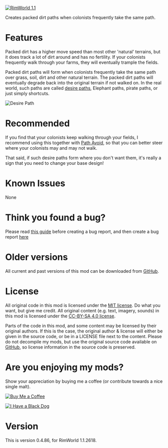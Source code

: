 [![RimWorld 1.1](https://img.shields.io/badge/RimWorld-1.1-brightgreen.svg)](http://rimworldgame.com/)

Creates packed dirt paths when colonists frequently take the same path.

# Features

Packed dirt has a higher move speed than most other 'natural' terrains, but it does track a lot of dirt around and has no fertility. If your colonists frequently walk through your farms, they will eventually trample the fields.

Packed dirt paths will form when colonists frequently take the same path over grass, soil, dirt and other natural terrain. The packed dirt paths will eventually degrade back into the original terrain if not walked on. In the real world, such paths are called [desire paths](https://en.wikipedia.org/wiki/Desire_path), Elephant paths, pirate paths, or just simply shortcuts.

![Desire Path](https://i.ibb.co/gF6Sw3t/image.png)

# Recommended

If you find that your colonists keep walking through your fields, I recommend using this together with
[Path Avoid](https://steamcommunity.com/sharedfiles/filedetails/?id=1180719857), so that you can better steer where your colonists may and may not walk.

That said, if such desire paths form where you don't want them, it's really a sign that you need to change your base design!

# Known Issues

None


# Think you found a bug? 
Please read [this guide](http://steamcommunity.com/sharedfiles/filedetails/?id=725234314) before creating a bug report,
 and then create a bug report [here](https://github.com/fluffy-mods/DesirePaths/issues)

# Older versions
All current and past versions of this mod can be downloaded from [GitHub](https://github.com/fluffy-mods/DesirePaths/releases).

# License
All original code in this mod is licensed under the [MIT license](https://opensource.org/licenses/MIT). Do what you want, but give me credit. 
All original content (e.g. text, imagery, sounds) in this mod is licensed under the [CC-BY-SA 4.0 license](http://creativecommons.org/licenses/by-sa/4.0/).

Parts of the code in this mod, and some content may be licensed by their original authors. If this is the case, the original author & license will either be given in the source code, or be in a LICENSE file next to the content. Please do not decompile my mods, but use the original source code available on [GitHub](https://github.com/fluffy-mods/DesirePaths/), so license information in the source code is preserved.

# Are you enjoying my mods?
Show your appreciation by buying me a coffee (or contribute towards a nice single malt).

[![Buy Me a Coffee](http://i.imgur.com/EjWiUwx.gif)](https://ko-fi.com/fluffymods)

[![I Have a Black Dog](https://i.ibb.co/ss59Rwy/New-Project-2.png)](https://www.youtube.com/watch?v=XiCrniLQGYc)

# Version
This is version 0.4.86, for RimWorld 1.1.2618.
